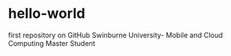 # hello-world
first repository on GitHub
Swinburne University- Mobile and Cloud Computing Master Student

